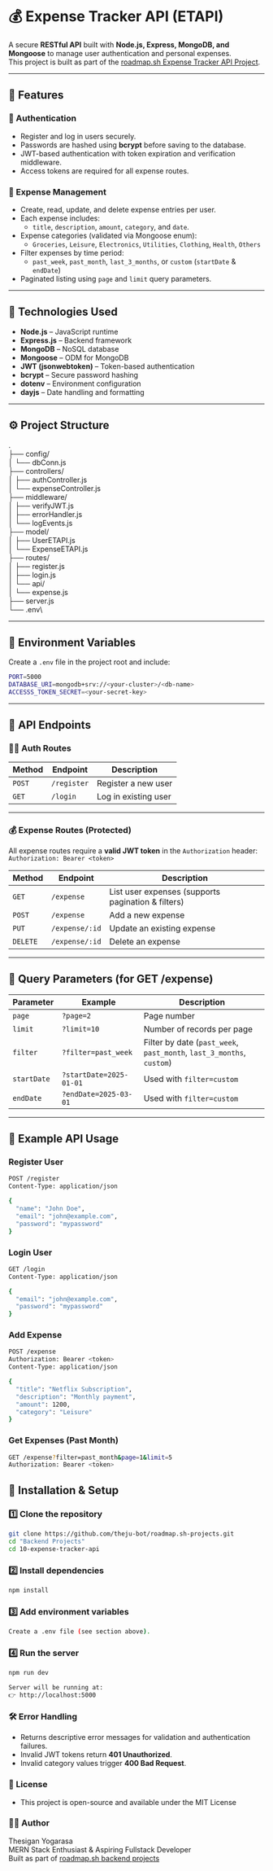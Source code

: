 # 💰 Expense Tracker API (ETAPI)

A secure **RESTful API** built with **Node.js, Express, MongoDB, and Mongoose** to manage user authentication and personal expenses.  
This project is built as part of the [roadmap.sh Expense Tracker API Project](https://roadmap.sh/projects/expense-tracker-api).

---

## 🚀 Features

### 🔐 Authentication
- Register and log in users securely.  
- Passwords are hashed using **bcrypt** before saving to the database.  
- JWT-based authentication with token expiration and verification middleware.  
- Access tokens are required for all expense routes.

### 💸 Expense Management
- Create, read, update, and delete expense entries per user.  
- Each expense includes:
  - `title`, `description`, `amount`, `category`, and `date`.  
- Expense categories (validated via Mongoose enum):
  - `Groceries`, `Leisure`, `Electronics`, `Utilities`, `Clothing`, `Health`, `Others`
- Filter expenses by time period:
  - `past_week`, `past_month`, `last_3_months`, or `custom` (`startDate` & `endDate`)
- Paginated listing using `page` and `limit` query parameters.

---

## 🧠 Technologies Used

- **Node.js** – JavaScript runtime  
- **Express.js** – Backend framework  
- **MongoDB** – NoSQL database  
- **Mongoose** – ODM for MongoDB  
- **JWT (jsonwebtoken)** – Token-based authentication  
- **bcrypt** – Secure password hashing  
- **dotenv** – Environment configuration  
- **dayjs** – Date handling and formatting  

---

## ⚙️ Project Structure
.\
├── config/\
│ └── dbConn.js\
├── controllers/\
│ ├── authController.js\
│ └── expenseController.js\
├── middleware/\
│ ├── verifyJWT.js\
│ ├── errorHandler.js\
│ └── logEvents.js\
├── model/\
│ ├── UserETAPI.js\
│ └── ExpenseETAPI.js\
├── routes/\
│ ├── register.js\
│ ├── login.js\
│ └── api/\
│ └── expense.js\
├── server.js\
└── .env\


---

## 🔧 Environment Variables
Create a `.env` file in the project root and include:

```bash
PORT=5000
DATABASE_URI=mongodb+srv://<your-cluster>/<db-name>
ACCESSS_TOKEN_SECRET=<your-secret-key>
```

---

## 🧩 API Endpoints

### 🧍‍♂️ Auth Routes

| Method | Endpoint | Description |
|--------|-----------|-------------|
| `POST` | `/register` | Register a new user |
| `GET` | `/login` | Log in existing user |

---

### 💰 Expense Routes (Protected)

All expense routes require a **valid JWT token** in the `Authorization` header:  
`Authorization: Bearer <token>`

| Method | Endpoint | Description |
|--------|-----------|-------------|
| `GET` | `/expense` | List user expenses (supports pagination & filters) |
| `POST` | `/expense` | Add a new expense |
| `PUT` | `/expense/:id` | Update an existing expense |
| `DELETE` | `/expense/:id` | Delete an expense |

---

## 🧭 Query Parameters (for GET /expense)

| Parameter | Example | Description |
|------------|----------|-------------|
| `page` | `?page=2` | Page number |
| `limit` | `?limit=10` | Number of records per page |
| `filter` | `?filter=past_week` | Filter by date (`past_week`, `past_month`, `last_3_months`, `custom`) |
| `startDate` | `?startDate=2025-01-01` | Used with `filter=custom` |
| `endDate` | `?endDate=2025-03-01` | Used with `filter=custom` |

---

## 🧪 Example API Usage

### Register User
```bash
POST /register
Content-Type: application/json

{
  "name": "John Doe",
  "email": "john@example.com",
  "password": "mypassword"
}
```

### Login User
```bash
GET /login
Content-Type: application/json

{
  "email": "john@example.com",
  "password": "mypassword"
}
```

### Add Expense
```bash
POST /expense
Authorization: Bearer <token>
Content-Type: application/json

{
  "title": "Netflix Subscription",
  "description": "Monthly payment",
  "amount": 1200,
  "category": "Leisure"
}
```

### Get Expenses (Past Month)
```bash
GET /expense?filter=past_month&page=1&limit=5
Authorization: Bearer <token>
```

## 🧰 Installation & Setup

### 1️⃣ Clone the repository
```bash
git clone https://github.com/theju-bot/roadmap.sh-projects.git
cd "Backend Projects"
cd 10-expense-tracker-api
```

### 2️⃣ Install dependencies
```bash
npm install
```

### 3️⃣ Add environment variables
```bash
Create a .env file (see section above).
```

### 4️⃣ Run the server
```bash
npm run dev
```

```bash
Server will be running at:
👉 http://localhost:5000
```

### 🛠️ Error Handling

- Returns descriptive error messages for validation and authentication failures.  
- Invalid JWT tokens return **401 Unauthorized**.  
- Invalid category values trigger **400 Bad Request**.


### 📄 License

- This project is open-source and available under the MIT License

### 👨‍💻 Author

Thesigan Yogarasa\
MERN Stack Enthusiast & Aspiring Fullstack Developer\
Built as part of [roadmap.sh backend projects](https://roadmap.sh/projects/expense-tracker-api)